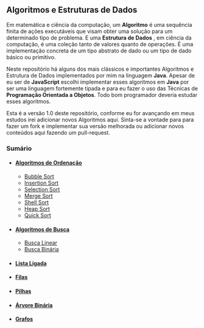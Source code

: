 ## Algoritmos e Estruturas de Dados
Em matemática e ciência da computação, um **Algoritmo** é uma sequência finita de ações executáveis que visam obter uma solução para um determinado tipo de problema. E uma **Estrutura de Dados** , em ciência da computação, é uma coleção tanto de valores quanto de operações. É uma implementação concreta de um tipo abstrato de dado ou um tipo de dado básico ou primitivo.

Neste repositório há alguns dos mais clássicos e importantes Algoritmos e Estrutura de Dados implementados por mim na linguagem **Java**. Apesar de eu ser de **JavaScript** escolhi implementar esses algoritmos em **Java** por ser uma linguagem fortemente tipada e para eu fazer o uso das Técnicas de **Programação Orientada a Objetos**. Todo bom programador deveria estudar esses algoritmos.

Esta é a versão 1.0 deste repositório, conforme eu for avançando em meus estudos irei adicionar novos Algoritmos aqui. Sinta-se a vontade para para fazer um fork e implementar sua versão melhorada ou adicionar novos conteúdos aqui fazendo um pull-request. 

### Sumário
- #### [Algoritmos de Ordenação](algoritmos-de-ordenacao/)
    - [Bubble Sort](algoritmos-de-ordenacao/Bubble.java)
    - [Insertion Sort](algoritmos-de-ordenacao/Insertion.java)
    - [Selection Sort](algoritmos-de-ordenacao/Selection.java)
    - [Merge Sort](algoritmos-de-ordenacao/Merge.java)
    - [Shell Sort](algoritmos-de-ordenacao/Shell.java)
    - [Heap Sort](algoritmos-de-ordenacao/Heap.java)
    - [Quick Sort](algoritmos-de-ordenacao/Quick.java)

- #### [Algoritmos de Busca](algoritmos-de-busca/)
    - [Busca Linear](algoritmos-de-busca/BuscaLinear.java)
    - [Busca Binária](algoritmos-de-busca/BuscaBinaria.java)

- #### [Lista Ligada](lista-ligada/)

- #### [Filas](filas/)

- #### [Pilhas](pilhas/)

- #### [Árvore Binária](arvore-binaria/)

- #### [Grafos](grafos/)